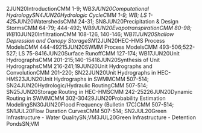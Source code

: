 2JUN20IntroductionCMM 1-9; WB*3JUN20Computational HydrologySN4JUN20Hydrologic CycleCMM 1-9; WB; LS 1-42*5JUN20WatershedsCMM 24-31; SN8JUN20Precipitation & Design StormsCMM 64-79; 444-492; WB*9JUN20EvapotranspirationCMM 80-98; WB*10JUN20InfiltrationCMM 108-126, 140-146; WB*11JUN20Shallow Depression and Canopy StorageSN*12JUN20HEC-HMS Process ModelsCMM 444-49215JUN20SWMM Process ModelsCMM 493-506;522-527; LS 75-8416JUN20Surface RunoffCMM 127-174; WB17JUN20Unit HydrographsCMM 201-215;140-15418JUN20Synthesis of Unit HydrographsCMM 216-241;19JUN20Unit Hydrographs and ConvolutionCMM 201-220; SN22JUN20Unit Hydrographs in HEC-HMS23JUN20Unit Hydrographs in SWMMCMM 507-514; SN24JUN20Hydrologic/Hydraulic RoutingCMM 507-514; SN25JUN20Storage Routing in HEC-HMSCMM 242-25226JUN20Dynamic Routing in SWMMCMM 302-30429JUN20Probability Estimation ModelingSN30JUN20Flood Frequency (Bulletin 17C)CMM 507-514; SN1JUL20Flow Duration CurvesCMM 507-514; SN2JUL20Green Infrastructure - Water QualitySN;VM3JUL20Green Infrastructure - Detention PondsSN;VM
